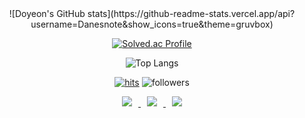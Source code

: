 <div align=center>
![Doyeon's GitHub stats](https://github-readme-stats.vercel.app/api?username=Danesnote&show_icons=true&theme=gruvbox)

[![Solved.ac Profile](http://mazassumnida.wtf/api/generate_badge?boj=tyxmfh)](https://solved.ac/tyxmfh)

![Top Langs](https://github-readme-stats.vercel.app/api/top-langs/?username=Danesnote&layout=Demo&theme=cobalt)



[![hits](https://hits.seeyoufarm.com/api/count/incr/badge.svg?url=https%3A%2F%2Fgithub.com%2FDanesnote&count_bg=%237A7A7A&title_bg=%23FFADCC&icon=reverbnation.svg&icon_color=%23FF0000&title=hits&edge_flat=false)](https://hits.seeyoufarm.com)
![followers](https://img.shields.io/github/followers/Danesnote?style=social)

<a href="https://dyk1005.tistory.com/">
    <img 
        src="http://img.shields.io/badge/-Tech%20Blog-655ced?style=flat&logo=github&link=https://byul91oh.tistory.com/"
        style="height : auto; margin-left : 10px; margin-right : 10px;"/>
</a> 
<a href="https://instagram.com/oksusunongjang">
    <img 
        src="http://img.shields.io/badge/-Instagram-black?style=flat&logo=Instagram&link=https://instagram.com/fivepxint/"
        style="height : auto; margin-left : 10px; margin-right : 10px;"/>
</a> 
<a href="mailto:ehdus7@gmail.com">
    <img 
        src="https://img.shields.io/badge/Gmail-d14836?style=flat-square&logo=Gmail&logoColor=white&link=mailto:quf8093@gmail.com"
        style="height : auto; margin-left : 10px; margin-right : 10px;"/>
</a>

</div>


<!--
**Danesnote/Danesnote** is a ✨ _special_ ✨ repository because its `README.md` (this file) appears on your GitHub profile.

Here are some ideas to get you started:

- 🔭 I’m currently working on ...
- 🌱 I’m currently learning ...
- 👯 I’m looking to collaborate on ...
- 🤔 I’m looking for help with ...
- 💬 Ask me about ...
- 📫 How to reach me: ...
- 😄 Pronouns: ...
- ⚡ Fun fact: ...
-->
